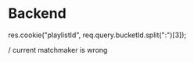 # Backend

res.cookie("playlistId", req.query.bucketId.split(":")[3]);

/  current matchmaker is wrong
